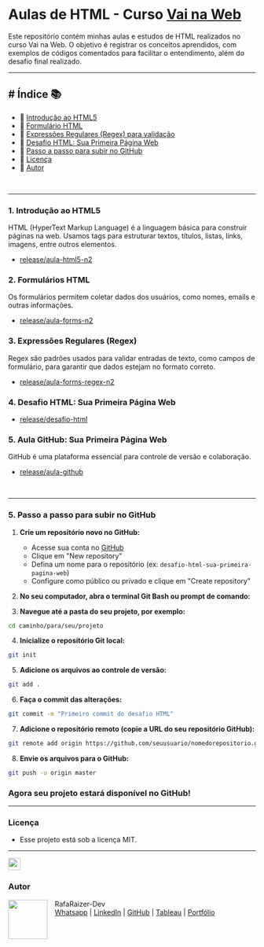 #  Aulas de HTML - Curso [Vai na Web](https://vainaweb.com.br/) 




Este repositório contém minhas aulas e estudos de HTML realizados no curso Vai na Web. O objetivo é registrar os conceitos aprendidos, com exemplos de códigos comentados para facilitar o entendimento, além do desafio final realizado.

---

## # Índice 📚

- 🔹 [Introdução ao HTML5](#1-introdução-ao-html5)
- 🔹 [Formulário HTML](#2-formulários-html)
- 🔹 [Expressões Regulares (Regex) para validação](#3-expressões-regulares-regex)
- 🔹 [Desafio HTML: Sua Primeira Página Web](#4-desafio-html-sua-primeira-página-web)
- 🔹 [Passo a passo para subir no GitHub](#5-passo-a-passo-para-subir-no-github)  
- 🔹 [Licença](#licença)  
- 🔹 [Autor](#autor)

<br>

---

###  1. Introdução ao HTML5  

HTML (HyperText Markup Language) é a linguagem básica para construir páginas na web. Usamos tags para estruturar textos, títulos, listas, links, imagens, entre outros elementos.

- [release/aula-html5-n2](https://github.com/RaizerTechDev/curso-vai-na-web/tree/release/aula-forms-n2/Aula-html-n2)

### 2. Formulários HTML
Os formulários permitem coletar dados dos usuários, como nomes, emails e outras informações.  

  - [release/aula-forms-n2](https://github.com/RaizerTechDev/curso-vai-na-web/tree/main/aula-forms-n2)  

### 3. Expressões Regulares (Regex)  
Regex são padrões usados para validar entradas de texto, como campos de formulário, para garantir que dados estejam no formato correto.

  - [release/aula-forms-regex-n2](https://github.com/RaizerTechDev/curso-vai-na-web/tree/main/aula-forms-regex-n2)   

 ### 4. Desafio HTML: Sua Primeira Página Web
  
  - [release/desafio-html](https://github.com/RaizerTechDev/curso-vai-na-web/tree/main/desafio-html-vainaweb-06102025)

   ### 5. Aula GitHub: Sua Primeira Página Web
   GitHub é uma plataforma essencial para controle de versão e colaboração.

  - [release/aula-github](https://github.com/RaizerTechDev/curso-vai-na-web/tree/main/aula-github)

<br>

***

### 5. Passo a passo para subir no GitHub

1. **Crie um repositório novo no GitHub:**  
   - Acesse sua conta no [GitHub](https://github.com)  
   - Clique em "New repository"  
   - Defina um nome para o repositório (ex: `desafio-html-sua-primeira-pagina-web`)  
   - Configure como público ou privado e clique em "Create repository"

2. **No seu computador, abra o terminal Git Bash ou prompt de comando:**

3. **Navegue até a pasta do seu projeto, por exemplo:**  

```bash
cd caminho/para/seu/projeto
```

4. **Inicialize o repositório Git local:**  

```bash
git init
```

5. **Adicione os arquivos ao controle de versão:**  

```bash
git add .
```

6. **Faça o commit das alterações:**  

```bash
git commit -m "Primeiro commit do desafio HTML"
```

7. **Adicione o repositório remoto (copie a URL do seu repositório GitHub):**  

```bash
git remote add origin https://github.com/seuusuario/nomedorepositorio.git
```

8. **Envie os arquivos para o GitHub:**

```bash
git push -u origin master
```

### Agora seu projeto estará disponível no GitHub!

***

### Licença

- Esse projeto está sob a licença MIT.

***

<img src="https://media.giphy.com/media/ImmvDZ2c9xPR8gDvHV/giphy.gif" align="center" height="25" width="25" />  

### Autor

<p>
  <img align="left" margin="10" width="80" src="https://avatars.githubusercontent.com/u/87991807?v=4" />
  <p>&nbsp;&nbsp;&nbsp;RafaRaizer-Dev<br>
  &nbsp;&nbsp;&nbsp;<a href="https://api.whatsapp.com/send/?phone=47999327137">Whatsapp</a> | <a href="https://www.linkedin.com/in/raizer-rafael/">LinkedIn</a> | <a href="https://github.com/RaizerTechDev">GitHub</a> | <a href="https://public.tableau.com/app/profile/rafael.raizer">Tableau</a> | <a href="https://raizertechdev-portfolio.netlify.app/">Portfólio</a>  
  </p>
</p>


